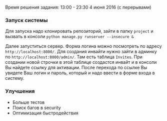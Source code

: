 Время решения задания: 13:00 - 23:30 4 июня 2016 (c перерывами)

### Запуск системы 
Для запуска надо клонировать репозиторий, зайти в папку `project` и вызвать в консоли `python manage.py runserver --insecure &`

Далее запуститься сервер. Форма логина можно посмотреть по адресу `http://localhost:8000/`.
Для создания инвайти нужно зайти в админку по `http://localhost:8000/admin/`. Там есть таблица `Invites`. При создании новой строчки в этой таблице создастся инвайт и в консоли Вы найдете ссылку для активации.
После перехода по ссылке Вы увидете Ваш логин и пароль, который и надо ввести в форме входа в систему.

### Улучшения
- Больше тестов
- Поиск багов в security
- Оптимизация быстродействия
